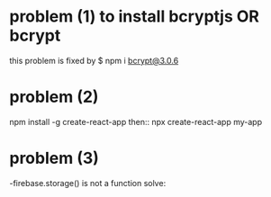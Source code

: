 # problem (1) to install bcryptjs OR bcrypt
this problem is fixed by $ npm i bcrypt@3.0.6
# problem (2)
npm install -g create-react-app 
then::
npx create-react-app my-app
# problem (3)
-firebase.storage() is not a function 
solve: <script src="https://www.gstatic.com/firebasejs/6.2.3/firebase-storage.js"></script> 

